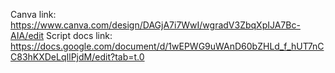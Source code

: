 Canva link: https://www.canva.com/design/DAGjA7i7WwI/wgradV3ZbqXpIJA7Bc-AIA/edit
Script docs link: https://docs.google.com/document/d/1wEPWG9uWAnD60bZHLd_f_hUT7nCC83hKXDeLqIlPjdM/edit?tab=t.0
